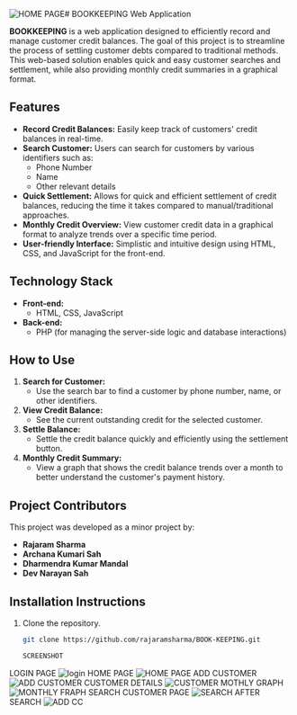 ![HOME PAGE](https://github.com/user-attachments/assets/51431ea7-c5ad-4b64-b233-de73c6aa5528)# BOOKKEEPING Web Application

**BOOKKEEPING** is a web application designed to efficiently record and manage customer credit balances. The goal of this project is to streamline the process of settling customer debts compared to traditional methods. This web-based solution enables quick and easy customer searches and settlement, while also providing monthly credit summaries in a graphical format.

## Features

- **Record Credit Balances:** Easily keep track of customers' credit balances in real-time.
- **Search Customer:** Users can search for customers by various identifiers such as:
  - Phone Number
  - Name
  - Other relevant details
- **Quick Settlement:** Allows for quick and efficient settlement of credit balances, reducing the time it takes compared to manual/traditional approaches.
- **Monthly Credit Overview:** View customer credit data in a graphical format to analyze trends over a specific time period.
- **User-friendly Interface:** Simplistic and intuitive design using HTML, CSS, and JavaScript for the front-end.

## Technology Stack

- **Front-end:**
  - HTML, CSS, JavaScript
- **Back-end:**
  - PHP (for managing the server-side logic and database interactions)

## How to Use

1. **Search for Customer:**
   - Use the search bar to find a customer by phone number, name, or other identifiers.
2. **View Credit Balance:**
   - See the current outstanding credit for the selected customer.
3. **Settle Balance:**
   - Settle the credit balance quickly and efficiently using the settlement button.
4. **Monthly Credit Summary:**
   - View a graph that shows the credit balance trends over a month to better understand the customer's payment history.

## Project Contributors

This project was developed as a minor project by:

- **Rajaram Sharma**
- **Archana Kumari Sah**
- **Dharmendra Kumar Mandal**
- **Dev Narayan Sah**

## Installation Instructions

1. Clone the repository.
   ```bash
   git clone https://github.com/rajaramsharma/BOOK-KEEPING.git

   SCREENSHOT
  LOGIN PAGE 
  ![login](https://github.com/user-attachments/assets/69b080a7-3580-468c-ba57-ac358249dccc)
  HOME PAGE
  ![HOME PAGE](https://github.com/user-attachments/assets/3f3f501b-a4a9-4c11-b103-d9985d06e242)
 ADD CUSTOMER
 ![ADD CUSTOMER](https://github.com/user-attachments/assets/dae7d4ca-aac5-4b47-a1e0-9f6e8ca22d40)
CUSTOMER DETAILS
![CUSTOMER](https://github.com/user-attachments/assets/ff769f30-1665-46f3-a292-c2f85497dd24)
MOTHLY GRAPH
![MONTHLY FRAPH](https://github.com/user-attachments/assets/16074afa-0b44-472f-bccf-3c03c3541c4c)
SEARCH CUSTOMER PAGE 
![SEARCH](https://github.com/user-attachments/assets/4f46ef44-17ab-4964-9aee-0e46743b1d63)
AFTER SEARCH 
![ADD CC](https://github.com/user-attachments/assets/d52c0ef2-1399-4cda-8260-c11ea094c83e)

